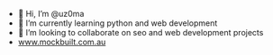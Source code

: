 - 👋 Hi, I’m @uz0ma
- 🌱 I’m currently learning python and web development
- 💞️ I’m looking to collaborate on seo and web development projects
- www.mockbuilt.com.au
<!---
uz0ma/uz0ma is a ✨ special ✨ repository because its `README.md` (this file) appears on your GitHub profile.
You can click the Preview link to take a look at your changes.
--->
